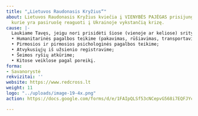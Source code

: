 ```yaml
---
title: "„Lietuvos Raudonasis Kryžius“"
about: Lietuvos Raudonasis Kryžius kviečia į VIENYBĖS PAJĖGAS prisijungti savanorius,
  kurie yra pasiruošę reaguoti į Ukrainoje vykstančią krizę.
cause: |-
  Laukiame Tavęs, jeigu nori prisidėti šiose (vienoje ar keliose) srityse:
  • Humanitarinės pagalbos teikime (pakavimas, rūšiavimas, transportavimas, dalinimas);
  • Pirmosios ir pirmosios psichologinės pagalbos teikime;
  • Atvykusiųjų iš užsienio registravime;
  • Šeimos ryšių atkūrime;
  • Kitose veiklose pagal poreikį.
forma:
- Savanorystė
rekvizitai: ''
website: https://www.redcross.lt
weight: 11
logo: "../uploads/image-19-4x.png"
action: https://docs.google.com/forms/d/e/1FAIpQLSf53cNCepvG568i7EQFJYcgrrLquiw8USFmoqDxhR4iboCn7w/viewform?fbclid=IwAR1JNB7O5tFuCUZiRNKxaCmMcnySdR7Q0qWITLCgqj_W6ENJSI8ncytvjBE

---
```

